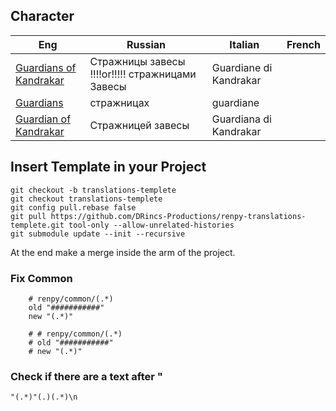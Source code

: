 ## Character
| Eng  | Russian  | Italian | French |
| ------------- | ------------- | ------------- | ------------- |
| [Guardians of Kandrakar](https://disney.fandom.com/wiki/Guardians_of_Kandrakar) | Стражницы завесы        !!!!or!!!!!      стражницами Завесы| Guardiane di Kandrakar | |
| [Guardians](https://disney.fandom.com/wiki/Guardians_of_Kandrakar) | стражницах | guardiane | |
| [Guardian of Kandrakar](https://disney.fandom.com/wiki/Guardians_of_Kandrakar) | Стражницей завесы | Guardiana di Kandrakar | |

## Insert Template in your Project

```shell
git checkout -b translations-templete
git checkout translations-templete
git config pull.rebase false
git pull https://github.com/DRincs-Productions/renpy-translations-templete.git tool-only --allow-unrelated-histories
git submodule update --init --recursive

```

At the end make a merge inside the arm of the project.

### Fix Common
```regex
    # renpy/common/(.*)
    old "###########"
    new "(.*)"
```

```regex
    # # renpy/common/(.*)
    # old "###########"
    # new "(.*)"
```

### Check if there are a text after "
```regex
"(.*)"(.)(.*)\n
```
